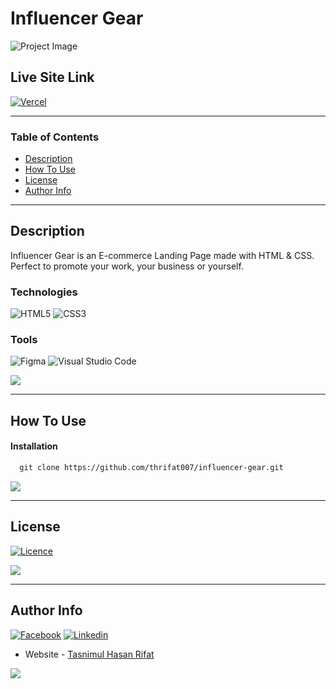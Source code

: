 # Influencer Gear

![Project Image](https://i.imgur.com/D0IeDwE.png)

## Live Site Link
[![Vercel](https://img.shields.io/badge/vercel-%23000000.svg?style=for-the-badge&logo=vercel&logoColor=white)](https://influencer-gear.vercel.app/)

---

### Table of Contents

- [Description](#description)
- [How To Use](#how-to-use)
- [License](#license)
- [Author Info](#author-info)

---

## Description

Influencer Gear is an E-commerce Landing Page made with HTML & CSS. Perfect to promote your work, your business or yourself.

### Technologies

 ![HTML5](https://img.shields.io/badge/html5-%23E34F26.svg?style=for-the-badge&logo=html5&logoColor=white)
 ![CSS3](https://img.shields.io/badge/css3-%231572B6.svg?style=for-the-badge&logo=css3&logoColor=white)

 ### Tools
 ![Figma](https://img.shields.io/badge/figma-%23F24E1E.svg?style=for-the-badge&logo=figma&logoColor=white)
 ![Visual Studio Code](https://img.shields.io/badge/Visual%20Studio%20Code-0078d7.svg?style=for-the-badge&logo=visual-studio-code&logoColor=white)

[![](https://img.shields.io/badge/back%20to%20top-%E2%86%A9-blue)](#influencer-gear)

---

## How To Use

#### Installation


```html
  git clone https://github.com/thrifat007/influencer-gear.git
```
[![](https://img.shields.io/badge/back%20to%20top-%E2%86%A9-blue)](#influencer-gear)

---

## License

[![Licence](https://img.shields.io/github/license/Ileriayo/markdown-badges?style=for-the-badge)](./LICENSE)

[![](https://img.shields.io/badge/back%20to%20top-%E2%86%A9-blue)](#influencer-gear)

---

## Author Info

[![Facebook](https://img.shields.io/badge/Facebook-1877F2?style=for-the-badge&logo=facebook&logoColor=white)](https://facebook.com/thrifat007)
[![Linkedin](https://img.shields.io/badge/LinkedIn-0077B5?style=for-the-badge&logo=linkedin&logoColor=white)](https://www.linkedin.com/in/thrifat007/)
- Website - [Tasnimul Hasan Rifat](https://tasnimulhasan.com)

[![](https://img.shields.io/badge/back%20to%20top-%E2%86%A9-blue)](#influencer-gear)
